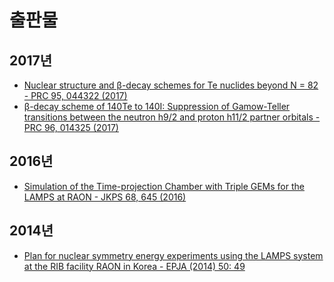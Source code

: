 # 출판물

## 2017년
* [Nuclear structure and β-decay schemes for Te nuclides beyond N = 82 - PRC 95, 044322 (2017)](https://journals.aps.org/prc/abstract/10.1103/PhysRevC.95.044322)
* [β-decay scheme of 140Te to 140I: Suppression of Gamow-Teller transitions between the neutron h9/2 and proton h11/2 partner orbitals - PRC 96, 014325 (2017)](https://journals.aps.org/prc/abstract/10.1103/PhysRevC.96.014325)

## 2016년
* [Simulation of the Time-projection Chamber with Triple GEMs for the LAMPS at RAON - JKPS 68, 645 (2016)](https://link.springer.com/article/10.3938/jkps.68.645)

## 2014년
* [Plan for nuclear symmetry energy experiments using the LAMPS system at the RIB facility RAON in Korea - EPJA (2014) 50: 49](https://link.springer.com/article/10.1140/epja/i2014-14049-2)
